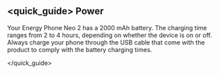 ## <quick_guide> Power

 Your Energy Phone Neo 2 has a 2000 mAh battery. The charging time ranges from 2 to 4 hours, depending on whether the device is on or off. Always charge your phone through the USB cable that come with the product to comply with the battery charging times.

</quick_guide>


